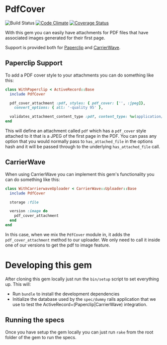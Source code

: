 # PdfCover

![Build Status](https://api.travis-ci.org/xing/pdf_cover.svg)
[![Code Climate](https://codeclimate.com/github/xing/pdf_cover/badges/gpa.svg)](https://codeclimate.com/github/xing/pdf_cover)
[![Coverage Status](https://coveralls.io/repos/github/xing/pdf_cover/badge.svg?branch=master)](https://coveralls.io/github/xing/pdf_cover?branch=master)

With this gem you can easily have attachments for PDF files that have associated
images generated for their first page.

Support is provided both for [Paperclip](https://github.com/thoughtbot/paperclip)
and [CarrierWave](https://github.com/carrierwaveuploader/carrierwave).

## Paperclip Support

To add a PDF cover style to your attachments you can do something like this:

```Ruby
class WithPaperclip < ActiveRecord::Base
  include PdfCover

  pdf_cover_attachment :pdf, styles: { pdf_cover: ['', :jpeg]},
    convert_options: { all: '-quality 95' },

  validates_attachment_content_type :pdf, content_type: %w(application/pdf)
end
```

This will define an attachment called `pdf` which has a `pdf_cover` style attached
to it that is a JPEG of the first page in the PDF. You can pass any option that you
would normally pass to `has_attached_file` in the options hash and it will be
passed through to the underlying `has_attached_file` call.

## CarrierWave

When using CarrierWave you can implement this gem's functionality
you can do something like this:

```Ruby
class WithCarrierwaveUploader < CarrierWave::Uploader::Base
  include PdfCover

  storage :file

  version :image do
    pdf_cover_attachment
  end
end
```

In this case, when we mix the `PdfCover` module in, it adds the `pdf_cover_attachment`
method to our uploader. We only need to call it inside one of our versions to get the
pdf to image feature.

# Developing this gem

After cloning this gem locally just run the `bin/setup` script to set everything
up. This will:

- Run `bundle` to install the development dependencies
- Initialize the database used by the `spec/dummy` rails application that
we use to test the ActiveRecord+(Paperclip|CarrierWave) integration.

## Running the specs

Once you have setup the gem locally you can just run `rake` from the root folder
of the gem to run the specs.
